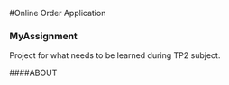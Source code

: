 #Online Order Application
### MyAssignment

Project for what needs to be learned during TP2 subject.

####ABOUT
